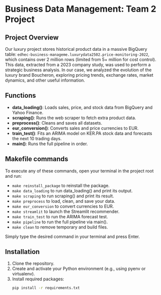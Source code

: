# Business Data Management: Team 2 Project

## Project Overview

Our luxury project stores historical product data in a massive BigQuery table: `edhec-business-manageme.luxurydata2502.price-monitoring-2022`, which contains over 2 million rows (limited from 5+ million for cost control). This data, extracted from a 2023 company study, was used to perform a strategic business analysis. In our case, we analyzed the evolution of the luxury brand Boucheron, exploring pricing trends, exchange rates, market dynamics, and other useful information.


## Functions

- **data_loading()**: Loads sales, price, and stock data from BigQuery and Yahoo Finance.
- **scraping()**: Runs the web scraper to fetch extra product data.
- **preprocess()**: Cleans and saves all datasets.
- **eur_conversion()**: Converts sales and price currencies to EUR.
- **train_test()**: Fits an ARIMA model on KER.PA stock data and forecasts the next 10 trading days.
- **main()**: Runs the full pipeline in order.

## Makefile commands

To execute any of these commands, open your terminal in the project root and run:

- `make reinstall_package` to reinstall the package.
- `make data_loading` to run data_loading() and print its output.
- `make scraping` to run scraping() and print its result.
- `make preprocess` to load, clean, and save your data.
- `make eur_conversion` to convert currencies to EUR.
- `make streamlit` to launch the Streamlit recommender.
- `make train_test` to run the ARIMA forecast test.
- `make pipeline` to run the full pipeline via main().
- `make clean` to remove temporary and build files.

Simply type the desired command in your terminal and press Enter.
 
## Installation
1. Clone the repository.
2. Create and activate your Python environment (e.g., using pyenv or virtualenv).
3. Install required packages:
   ```bash
   pip install -r requirements.txt

